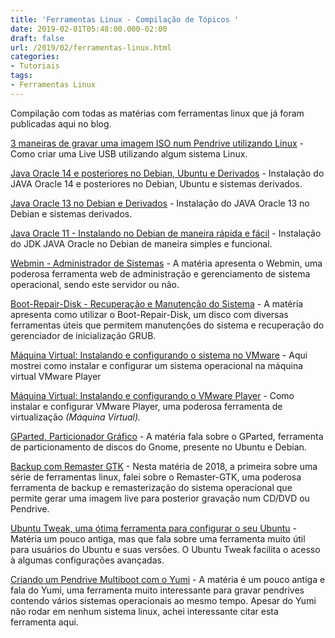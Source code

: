 ```yaml
---
title: 'Ferramentas Linux - Compilação de Tópicos '
date: 2019-02-01T05:48:00.000-02:00
draft: false
url: /2019/02/ferramentas-linux.html
categories:
- Tutoriais
tags: 
- Ferramentas Linux
---
```


Compilação com todas as matérias com ferramentas linux que já foram publicadas aqui no blog.

[3 maneiras de gravar uma imagem ISO num Pendrive utilizando Linux](https://info.wsouza.com.br/2020/04/3-maneiras-de-gravar-uma-imagem-iso-num-pendrive-utilizando-linux.html) - Como criar uma Live USB utilizando algum sistema Linux.  
  
[Java Oracle 14 e posteriores no Debian, Ubuntu e Derivados](https://info.wsouza.com.br/2020/03/java-oracle-14-e-posteriores-no-debian-ubuntu-e-derivados.html) - Instalação do JAVA Oracle 14 e posteriores no Debian, Ubuntu e sistemas derivados.  
  
[Java Oracle 13 no Debian e Derivados](https://info.wsouza.com.br/2020/02/java-oracle-13-no-debian-e-derivados.html) - Instalação do JAVA Oracle 13 no Debian e sistemas derivados.  
  
[Java Oracle 11 - Instalando no Debian de maneira rápida e fácil](https://info.wsouza.com.br/2019/03/java-oracle-11-instalando-no-debian-de-maneira-rapida-e-facil.html) - Instalação do JDK JAVA Oracle no Debian de maneira simples e funcional.  
  
[Webmin - Administrador de Sistemas](https://info.wsouza.com.br/2019/01/webmin-administrador-de-sistemas.html) - A matéria apresenta o Webmin, uma poderosa ferramenta web de administração e gerenciamento de sistema operacional, sendo este servidor ou não.  
  
[Boot-Repair-Disk - Recuperação e Manutenção do Sistema](https://info.wsouza.com.br/2018/12/boot-repair-disk-recuperacao-e-manutencao-do-sistema.html) - A matéria apresenta como utilizar o Boot-Repair-Disk, um disco com diversas ferramentas úteis que permitem manutenções do sistema e recuperação do gerenciador de inicialização GRUB.  
  
[Máquina Virtual: Instalando e configurando o sistema no VMware](https://info.wsouza.com.br/2018/08/maquina-virtual-instalando-e-configurando-o-sistema-no-vmware.html) - Aqui mostrei como instalar e configurar um sistema operacional na máquina virtual VMware Player  
  
[Máquina Virtual: Instalando e configurando o VMware Player](https://info.wsouza.com.br/2018/07/maquina-virtual-instalando-e-configurando-o-wmware-player.html) - Como instalar e configurar VMware Player, uma poderosa ferramenta de virtualização _(Máquina Virtual)._  
  
[GParted, Particionador Gráfico](https://info.wsouza.com.br/2018/07/gparted-particionador-grafico.html) - A matéria fala sobre o GParted, ferramenta de particionamento de discos do Gnome, presente no Ubuntu e Debian.  
  
[Backup com Remaster GTK](https://info.wsouza.com.br/2018/07/backup-com-remaster-gtk.html) - Nesta matéria de 2018, a primeira sobre uma série de ferramentas linux, falei sobre o Remaster-GTK, uma poderosa ferramenta de backup e remasterização do sistema operacional que permite gerar uma imagem live para posterior gravação num CD/DVD ou Pendrive.  
  
[Ubuntu Tweak, uma ótima ferramenta para configurar o seu Ubuntu](https://info.wsouza.com.br/2015/04/configurar-ubuntu-com-ubuntu-tweak.html) - Matéria um pouco antiga, mas que fala sobre uma ferramenta muito útil para usuários do Ubuntu e suas versões. O Ubuntu Tweak facilita o acesso à algumas configurações avançadas.  
  
[Criando um Pendrive Multiboot com o Yumi](https://info.wsouza.com.br/2015/01/criar-um-pendrive-multiboot-linux.html) - A matéria é um pouco antiga e fala do Yumi, uma ferramenta muito interessante para gravar pendrives contendo vários sistemas operacionais ao mesmo tempo. Apesar do Yumi não rodar em nenhum sistema linux, achei interessante citar esta ferramenta aqui.
